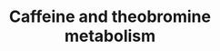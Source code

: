 ---
annotations:
- id: PW:0001153
  parent: classic metabolic pathway
  type: Pathway Ontology
  value: caffeine metabolic pathway
- id: PW:0001229
  parent: classic metabolic pathway
  type: Pathway Ontology
  value: xenobiotic metabolic pathway
authors:
- Egonw
- MaintBot
- DeSl
- Eweitz
- Marvin M2
description: 'Metabolism pathway of two compounds commonly found in human samples:
  caffeine and theobromine.'
last-edited: 2021-05-27
organisms:
- Homo sapiens
redirect_from:
- /index.php/Pathway:WP3633
- /instance/WP3633
revision: null
schema-jsonld:
- '@context': https://schema.org/
  '@id': https://wikipathways.github.io/pathways/WP3633.html
  '@type': Dataset
  creator:
    '@type': Organization
    name: WikiPathways
  description: 'Metabolism pathway of two compounds commonly found in human samples:
    caffeine and theobromine.'
  keywords:
  - 1,7-dimethyluric acid
  - 1-methyluric acid
  - 1-methylxanthine
  - 3,7-dimethyluric acid
  - 7-methyluric acid
  - 7-methylxanthine
  - AFMU
  - CYP1A2
  - CYP2A6
  - NAT2
  - Purine metabolism
  - XDH
  - Xanthine
  - caffeine
  - paraxanthine
  - theobromine
  license: CC0
  name: Caffeine and theobromine metabolism
seo: CreativeWork
title: Caffeine and theobromine metabolism
wpid: WP3633
---